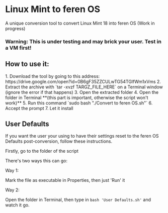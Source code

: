 # Linux Mint to feren OS
A unique conversion tool to convert Linux Mint 18 into feren OS (Work in progress)
<h3>Warning: This is under testing and may brick your user. Test in a VM first!</h3>

<h2>How to use it:</h2>
1. Download the tool by going to this address: https://drive.google.com/open?id=0B6gF35ZZCULwTG54TGlfWm1xVms
2. Extract the archive with `tar -xvzf TARGZ_FILE_HERE` on a Terminal window (ignore the error if that happens)
3. Open the extracted folder
4. Open the folder in Terminal **(this part is important, otherwise the script won't work)**
5. Run this command `sudo bash "./Convert to feren OS.sh"`
6. Accept the prompt
7. Let it install

<h2>User Defaults</h2>
If you want the user your using to have their settings reset to the feren OS Defaults post-conversion, follow these instructions.

Firstly, go to the folder of the script

There's two ways this can go:

Way 1:

Mark the file as executable in Properties, then just 'Run' it

Way 2:

Open the folder in Terminal, then type in `bash 'User Defaults.sh'` and watch it go.
